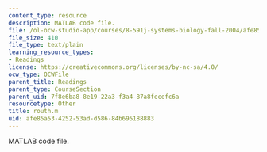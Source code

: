 ```yaml
---
content_type: resource
description: MATLAB code file.
file: /ol-ocw-studio-app/courses/8-591j-systems-biology-fall-2004/afe85a53425253add58684b695188883_routh.m
file_size: 410
file_type: text/plain
learning_resource_types:
- Readings
license: https://creativecommons.org/licenses/by-nc-sa/4.0/
ocw_type: OCWFile
parent_title: Readings
parent_type: CourseSection
parent_uid: 7f8e6ba8-8e19-22a3-f3a4-87a8fecefc6a
resourcetype: Other
title: routh.m
uid: afe85a53-4252-53ad-d586-84b695188883
---
```

MATLAB code file.